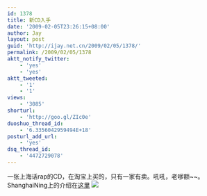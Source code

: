 ```yaml
---
id: 1378
title: 新CD入手
date: '2009-02-05T23:26:15+08:00'
author: Jay
layout: post
guid: 'http://ijay.net.cn/2009/02/05/1378/'
permalink: /2009/02/05/1378
aktt_notify_twitter:
    - 'yes'
    - 'yes'
aktt_tweeted:
    - '1'
    - '1'
views:
    - '3085'
shorturl:
    - 'http://goo.gl/ZIc0e'
duoshuo_thread_id:
    - '6.3356042959494E+18'
posturl_add_url:
    - 'yes'
dsq_thread_id:
    - '4472729078'
---
```


一张上海话rap的CD，在淘宝上买的，只有一家有卖。吼吼，老嗲额~~。ShanghaiNing上的介绍在<a href="http://www.shanghaining.com/products/music/shanghai-rap/" target="_blank">这里</a>
<img src="http://jayxu.com/log/wp-content/uploads/2009/02/solosoul2006021714712.jpg" />